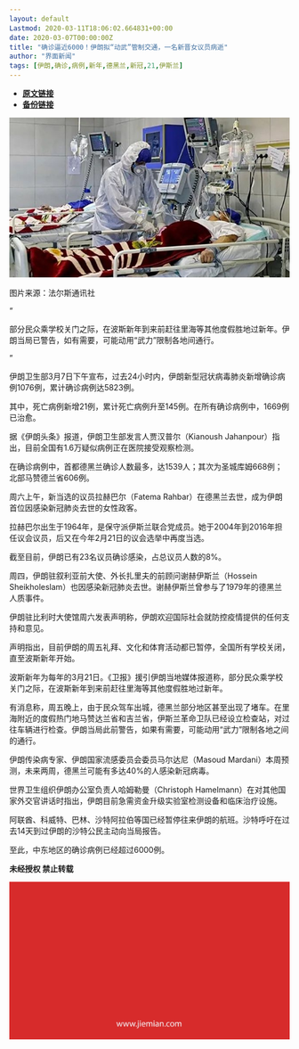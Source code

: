 ```yaml
---
layout: default
Lastmod: 2020-03-11T18:06:02.664831+00:00
date: 2020-03-07T00:00:00Z
title: "确诊逼近6000！伊朗拟“动武”管制交通，一名新晋女议员病逝"
author: "界面新闻"
tags: [伊朗,确诊,病例,新年,德黑兰,新冠,21,伊斯兰]
---
```


* [**原文链接**](https://mp.weixin.qq.com/s/ta3x_9dh2_aNVjReM9us5Q)
* [**备份链接**](http://archive.today/FWK54)


![](/images/post/24c6ec7dec854d9adb2460425ace74f1.jpg)

图片来源：法尔斯通讯社

“

  

部分民众乘学校关门之际，在波斯新年到来前赶往里海等其他度假胜地过新年。伊朗当局已警告，如有需要，可能动用“武力”限制各地间通行。

  

”

伊朗卫生部3月7日下午宣布，过去24小时内，伊朗新型冠状病毒肺炎新增确诊病例1076例，累计确诊病例达5823例。  

其中，死亡病例新增21例，累计死亡病例升至145例。在所有确诊病例中，1669例已治愈。

据《伊朗头条》报道，伊朗卫生部发言人贾汉普尔（Kianoush Jahanpour）指出，目前全国有1.6万疑似病例正在医院接受观察检测。

在确诊病例中，首都德黑兰确诊人数最多，达1539人；其次为圣城库姆668例；北部马赞德兰省606例。

周六上午，新当选的议员拉赫巴尔（Fatema Rahbar）在德黑兰去世，成为伊朗首位因感染新冠肺炎去世的女性政客。

拉赫巴尔出生于1964年，是保守派伊斯兰联合党成员。她于2004年到2016年担任议会议员，后又在今年2月21日的议会选举中再度当选。

截至目前，伊朗已有23名议员确诊感染，占总议员人数的8%。

周四，伊朗驻叙利亚前大使、外长扎里夫的前顾问谢赫伊斯兰（Hossein Sheikholeslam）也因感染新冠肺炎去世。谢赫伊斯兰曾参与了1979年的德黑兰人质事件。

伊朗驻比利时大使馆周六发表声明称，伊朗欢迎国际社会就防控疫情提供的任何支持和意见。

声明指出，目前伊朗的周五礼拜、文化和体育活动都已暂停，全国所有学校关闭，直至波斯新年开始。

波斯新年为每年的3月21日。《卫报》援引伊朗当地媒体报道称，部分民众乘学校关门之际，在波斯新年到来前赶往里海等其他度假胜地过新年。

有消息称，周五晚上，由于民众驾车出城，德黑兰部分地区甚至出现了堵车。在里海附近的度假热门地马赞达兰省和吉兰省，伊斯兰革命卫队已经设立检查站，对过往车辆进行检查。伊朗当局此前警告，如果有需要，可能动用“武力”限制各地之间的通行。

伊朗传染病专家、伊朗国家流感委员会委员马尔达尼（Masoud Mardani）本周预测，未来两周，德黑兰可能有多达40%的人感染新冠病毒。

世界卫生组织伊朗办公室负责人哈姆勒曼（Christoph Hamelmann）在对其他国家外交官讲话时指出，伊朗目前急需资金升级实验室检测设备和临床治疗设施。

阿联酋、科威特、巴林、沙特阿拉伯等国已经暂停往来伊朗的航班。沙特呼吁在过去14天到过伊朗的沙特公民主动向当局报告。

至此，中东地区的确诊病例已经超过6000例。

  

**未经授权 禁止转载**

  

  

![](/images/post/3ef9527fd7edfb43b0c70486c7a956af.jpg)

